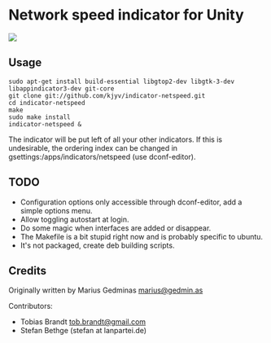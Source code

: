 Network speed indicator for Unity
=================================

![](https://raw.github.com/mgedmin/indicator-netspeed/master/screenshot.png)

Usage
-----

```
sudo apt-get install build-essential libgtop2-dev libgtk-3-dev libappindicator3-dev git-core
git clone git://github.com/kjyv/indicator-netspeed.git
cd indicator-netspeed
make
sudo make install
indicator-netspeed &
```

The indicator will be put left of all your other indicators. If this is undesirable, the ordering
index can be changed in gsettings:/apps/indicators/netspeed (use dconf-editor).


TODO
----

* Configuration options only accessible through dconf-editor, add a simple options menu.
* Allow toggling autostart at login.
* Do some magic when interfaces are added or disappear.
* The Makefile is a bit stupid right now and is probably specific to ubuntu.
* It's not packaged, create deb building scripts.

Credits
-------

Originally written by Marius Gedminas <marius@gedmin.as>

Contributors:

- Tobias Brandt <tob.brandt@gmail.com>
- Stefan Bethge (stefan at lanpartei.de)

